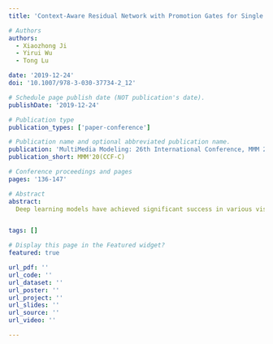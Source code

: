 ```yaml
---
title: 'Context-Aware Residual Network with Promotion Gates for Single Image Super-Resolution'

# Authors
authors:
  - Xiaozhong Ji
  - Yirui Wu
  - Tong Lu

date: '2019-12-24'
doi: '10.1007/978-3-030-37734-2_12'

# Schedule page publish date (NOT publication's date).
publishDate: '2019-12-24'

# Publication type
publication_types: ['paper-conference']

# Publication name and optional abbreviated publication name.
publication: 'MultiMedia Modeling: 26th International Conference, MMM 2020'
publication_short: MMM'20(CCF-C)

# Conference proceedings and pages
pages: '136-147'

# Abstract
abstract: 
  Deep learning models have achieved significant success in various vision-based applications. However, directly applying deep architectures for single image super-resolution (SISR) results in poor visual effects, such as blurry patches and loss of details, primarily because low-frequency information is treated ambiguously across different patches and channels. To address this issue, we propose a novel context-aware deep residual network with promotion gates, named G-CASR, for SISR. The G-CASR network consists of a sequence of G-CASR modules designed to transform low-resolution features into high-informative features. Each module incorporates a dual-attention residual block (DRB) that captures rich and varying context information through spatial and channel attention. A promotion gate (PG) is applied in each module to analyze the inherent characteristics of input data, enhancing contributive information while suppressing irrelevant data. Experiments on five public datasets (Set5, Set14, B100, Urban100, and Manga109) show that G-CASR outperforms recent methods like SRCNN, VDSR, lapSRN, and EDSR with an average improvement of 1.112 for PSNR and 0.0255 for SSIM. Additionally, the G-CASR model requires only about 25% of the memory cost compared to EDSR.


tags: []

# Display this page in the Featured widget?
featured: true

url_pdf: ''
url_code: ''
url_dataset: ''
url_poster: ''
url_project: ''
url_slides: ''
url_source: ''
url_video: ''

---
```

